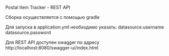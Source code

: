 Postal Item Tracker - REST API

Сборка осуществляется с помощью gradle

Для запуска в application.yml необходимо указать:
datasource.username
datasource.password

Для REST API доступен swagger по адресу
http://localhost:8080/swagger-ui/index.html

